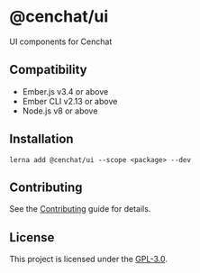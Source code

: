 @cenchat/ui
==============================================================================

UI components for Cenchat


Compatibility
------------------------------------------------------------------------------

* Ember.js v3.4 or above
* Ember CLI v2.13 or above
* Node.js v8 or above


Installation
------------------------------------------------------------------------------

```
lerna add @cenchat/ui --scope <package> --dev
```


Contributing
------------------------------------------------------------------------------

See the [Contributing](CONTRIBUTING.md) guide for details.


License
------------------------------------------------------------------------------

This project is licensed under the [GPL-3.0](../../LICENSE).
